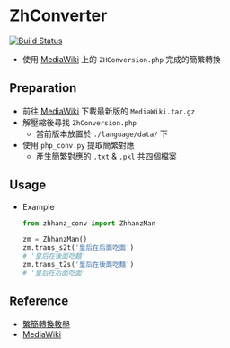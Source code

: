 # ZhConverter
[![Build Status](https://travis-ci.org/penut85420/ZhConverter.svg?branch=master)](https://travis-ci.org/penut85420/ZhConverter)

+ 使用 [MediaWiki](https://www.mediawiki.org/wiki/Download) 上的 `ZHConversion.php` 完成的簡繁轉換

## Preparation
+ 前往 [MediaWiki](https://www.mediawiki.org/wiki/Download) 下載最新版的 `MediaWiki.tar.gz`
+ 解壓縮後尋找 `ZhConversion.php`
  + 當前版本放置於 `./language/data/` 下
+ 使用 `php_conv.py` 提取簡繁對應
  + 產生簡繁對應的 `.txt` & `.pkl` 共四個檔案

## Usage
+ Example
    ```python
    from zhhanz_conv import ZhhanzMan

    zm = ZhhanzMan()
    zm.trans_s2t('皇后在后面吃面')
    # '皇后在後面吃麵'
    zm.trans_t2s('皇后在後面吃麵')
    # '皇后在后面吃面'
    ```

## Reference
+ [繁簡轉換教學](https://tinyurl.com/y4nqcjlw)
+ [MediaWiki](https://www.mediawiki.org/wiki/Download)